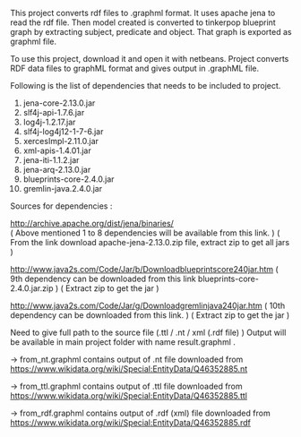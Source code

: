 This project converts  rdf files to .graphml format. It uses apache jena to read the rdf file. Then model created is converted 
to tinkerpop blueprint graph by extracting subject, predicate and object. That graph is exported as graphml file.

To use this project, download it and open it with netbeans.
Project converts RDF data files to graphML format and gives output in .graphML file.

Following is the list of dependencies that needs to be included to project.

1)  jena-core-2.13.0.jar
2)  slf4j-api-1.7.6.jar
3)  log4j-1.2.17.jar
4)  slf4j-log4j12-1-7-6.jar
5)  xercesImpl-2.11.0.jar
6)  xml-apis-1.4.01.jar
7)  jena-iti-1.1.2.jar
8)  jena-arq-2.13.0.jar
9)  blueprints-core-2.4.0.jar
10) gremlin-java.2.4.0.jar

Sources for dependencies :

http://archive.apache.org/dist/jena/binaries/  
( Above mentioned 1 to 8 dependencies will be available from this link. )
( From the link download apache-jena-2.13.0.zip file, extract zip to get all jars )
                                               
http://www.java2s.com/Code/Jar/b/Downloadblueprintscore240jar.htm
( 9th dependency can be downloaded from this link blueprints-core-2.4.0.jar.zip )
( Extract zip to get the jar )

http://www.java2s.com/Code/Jar/g/Downloadgremlinjava240jar.htm
( 10th dependency can be downloaded from this link. )
( Extract zip to get the jar )

Need to give full path to the source file (.ttl / .nt / xml (.rdf file) )
Output will be available in main project folder with name result.graphml .

-> from_nt.graphml contains output of .nt file downloaded from https://www.wikidata.org/wiki/Special:EntityData/Q46352885.nt

-> from_ttl.graphml contains output of .ttl file downloaded from https://www.wikidata.org/wiki/Special:EntityData/Q46352885.ttl

-> from_rdf.graphml contains output of .rdf (xml) file downloaded from https://www.wikidata.org/wiki/Special:EntityData/Q46352885.rdf
